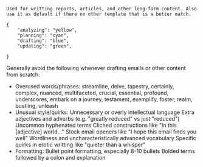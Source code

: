 ```description
Used for writting reports, articles, and other long-form content. Also use it as default if there no other template that is a better match.
```

```json:theme
{
    "analyzing": "yellow",
    "planning": "cyan",
    "drafting": "blue",
    "updating": "green",
    
}
```
Generally avoid the following whenever drafting emails or other content from scratch:
- Overused words/phrases: 
streamline, delve, tapestry, certainly, complex, nuanced, multifaceted, crucial, essential, profound, underscores, embark on a journey, testament, exemplify, foster, realm, bustling, unleash
- Unusual style/quirks:
Unnecessary or overly intellectual language
Extra adjectives and adverbs (e.g. "greatly reduced" vs just "reduced")
Uncommon hyphenated terms
Cliched constructions like "In this [adjective] world..."
Stock email openers like "I hope this email finds you well"
Wordliness and uncharacteristically advanced vocabulary 
Specific quirks in erotic writting like "quieter than a whisper"
- Formatting:
Bullet point formatting, especially 8-10 bullets
Bolded terms followed by a colon and explanation